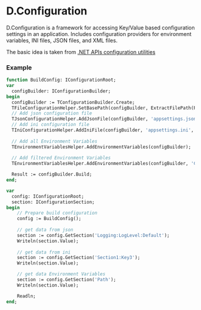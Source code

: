 # D.Configuration
D.Configuration is a framework for accessing Key/Value based configuration settings in an application. 
Includes configuration providers for environment variables, INI files, JSON files, and XML files.

The basic idea is taken from [.NET APIs configuration utilities](https://github.com/aspnet/Extensions)

### Example
```pascal
function BuildConfig: IConfigurationRoot;
var
  configBuilder: IConfigurationBuilder;
begin
  configBuilder := TConfigurationBuilder.Create;
  TFileConfigurationHelper.SetBasePath(configBuilder, ExtractFilePath(ParamStr(0)));
  // Add json configuration file
  TJsonConfigurationHelper.AddJsonFile(configBuilder, 'appsettings.json', false, true);
  // Add ini configuration file
  TIniConfigurationHelper.AddIniFile(configBuilder, 'appsettings.ini', false, true);
  
  // Add all Environment Variables
  TEnvironmentVariablesHelper.AddEnvironmentVariables(configBuilder);
  
  // Add filtered Environment Variables
  TEnvironmentVariablesHelper.AddEnvironmentVariables(configBuilder, 'CUSTOM');

  Result := configBuilder.Build;
end;

var
  config: IConfigurationRoot;
  section: IConfigurationSection;
begin
    // Prepare build configuration
    config := BuildConfig();
    
    // get data from json
    section := config.GetSection('Logging:LogLevel:Default');
    Writeln(section.Value);
    
    // get data from ini
    section := config.GetSection('Section1:Key3');
    Writeln(section.Value);

    // get data Environment Variables 
    section := config.GetSection('Path');
    Writeln(section.Value);

    Readln;
end;
```
